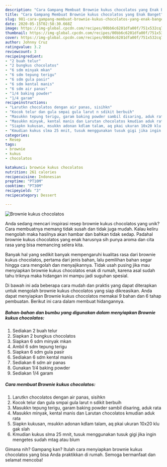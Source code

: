 ```yaml
---
description: "Cara Gampang Membuat Brownie kukus chocolatos yang Enak Banget"
title: "Cara Gampang Membuat Brownie kukus chocolatos yang Enak Banget"
slug: 981-cara-gampang-membuat-brownie-kukus-chocolatos-yang-enak-banget
date: 2020-05-15T02:58:30.668Z
image: https://img-global.cpcdn.com/recipes/00bb6c6201dfa00f/751x532cq70/brownie-kukus-chocolatos-foto-resep-utama.jpg
thumbnail: https://img-global.cpcdn.com/recipes/00bb6c6201dfa00f/751x532cq70/brownie-kukus-chocolatos-foto-resep-utama.jpg
cover: https://img-global.cpcdn.com/recipes/00bb6c6201dfa00f/751x532cq70/brownie-kukus-chocolatos-foto-resep-utama.jpg
author: Johnny Cruz
ratingvalue: 3.2
reviewcount: 3
recipeingredient:
- "2 buah telur"
- "2 bungkus chocolatos"
- "6 sdm minyak mkan"
- "6 sdm tepung terigu"
- "6 sdm gula pasir"
- "6 sdm kental manis"
- "6 sdm air panas"
- "1/4 baking powder"
- "1/4 garam"
recipeinstructions:
- "Larutkn chocolatos dengan air panas, sisihkn"
- "Kocok telur dan gula smpai gula larut n sdikit berbuih"
- "Masukkn tepung terigu, garam baking powder sambil disaring, aduk rata"
- "Masukkn minyak, kental manis dan Larutan chocolatos kmudian aduk rata"
- "Siapkn kukusan, msukkn adonan kdlam talam, aq pkai ukuran 10x20 klu gak slah"
- "Kmudian kukus slma 25 mnit, tusuk menggunakan tusuk gigi jika ingin mengetes sudah mtag atau blum"
categories:
- Resep
tags:
- brownie
- kukus
- chocolatos

katakunci: brownie kukus chocolatos 
nutrition: 261 calories
recipecuisine: Indonesian
preptime: "PT10M"
cooktime: "PT30M"
recipeyield: "3"
recipecategory: Dessert

---
```



![Brownie kukus chocolatos](https://img-global.cpcdn.com/recipes/00bb6c6201dfa00f/751x532cq70/brownie-kukus-chocolatos-foto-resep-utama.jpg)

Anda sedang mencari inspirasi resep brownie kukus chocolatos yang unik? Cara membuatnya memang tidak susah dan tidak juga mudah. Kalau keliru mengolah maka hasilnya akan hambar dan bahkan tidak sedap. Padahal brownie kukus chocolatos yang enak harusnya sih punya aroma dan cita rasa yang bisa memancing selera kita.



Banyak hal yang sedikit banyak mempengaruhi kualitas rasa dari brownie kukus chocolatos, pertama dari jenis bahan, lalu pemilihan bahan segar hingga cara mengolah dan menyajikannya. Tidak usah pusing jika mau menyiapkan brownie kukus chocolatos enak di rumah, karena asal sudah tahu triknya maka hidangan ini mampu jadi suguhan spesial.


Di bawah ini ada beberapa cara mudah dan praktis yang dapat diterapkan untuk mengolah brownie kukus chocolatos yang siap dikreasikan. Anda dapat menyiapkan Brownie kukus chocolatos memakai 9 bahan dan 6 tahap pembuatan. Berikut ini cara dalam membuat hidangannya.

<!--inarticleads1-->

##### Bahan-bahan dan bumbu yang digunakan dalam menyiapkan Brownie kukus chocolatos:

1. Sediakan 2 buah telur
1. Siapkan 2 bungkus chocolatos
1. Siapkan 6 sdm minyak mkan
1. Ambil 6 sdm tepung terigu
1. Siapkan 6 sdm gula pasir
1. Sediakan 6 sdm kental manis
1. Sediakan 6 sdm air panas
1. Gunakan 1/4 baking powder
1. Sediakan 1/4 garam




<!--inarticleads2-->

##### Cara membuat Brownie kukus chocolatos:

1. Larutkn chocolatos dengan air panas, sisihkn
1. Kocok telur dan gula smpai gula larut n sdikit berbuih
1. Masukkn tepung terigu, garam baking powder sambil disaring, aduk rata
1. Masukkn minyak, kental manis dan Larutan chocolatos kmudian aduk rata
1. Siapkn kukusan, msukkn adonan kdlam talam, aq pkai ukuran 10x20 klu gak slah
1. Kmudian kukus slma 25 mnit, tusuk menggunakan tusuk gigi jika ingin mengetes sudah mtag atau blum




Gimana nih? Gampang kan? Itulah cara menyiapkan brownie kukus chocolatos yang bisa Anda praktikkan di rumah. Semoga bermanfaat dan selamat mencoba!
